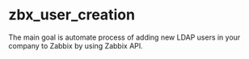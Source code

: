 # zbx_user_creation
The main goal is automate process of adding new LDAP users in your company to Zabbix by using Zabbix API. 
